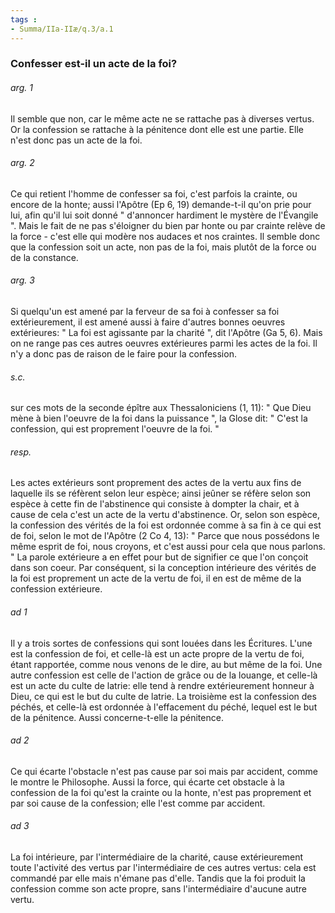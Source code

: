 ```yaml
---
tags : 
- Summa/IIa-IIæ/q.3/a.1
---
```


### Confesser est-il un acte de la foi?

###### arg. 1
Il semble que non, car le même acte ne se rattache pas à diverses vertus. Or la confession se rattache à la pénitence dont elle est une partie. Elle n'est donc pas un acte de la foi. 

###### arg. 2
Ce qui retient l'homme de confesser sa foi, c'est parfois la crainte, ou encore de la honte; aussi l'Apôtre (Ep 6, 19) demande-t-il qu'on prie pour lui, afin qu'il lui soit donné " d'annoncer hardiment le mystère de l'Évangile ". Mais le fait de ne pas s'éloigner du bien par honte ou par crainte relève de la force - c'est elle qui modère nos audaces et nos craintes. Il semble donc que la confession soit un acte, non pas de la foi, mais plutôt de la force ou de la constance. 

###### arg. 3
Si quelqu'un est amené par la ferveur de sa foi à confesser sa foi extérieurement, il est amené aussi à faire d'autres bonnes oeuvres extérieures: " La foi est agissante par la charité ", dit l'Apôtre (Ga 5, 6). Mais on ne range pas ces autres oeuvres extérieures parmi les actes de la foi. Il n'y a donc pas de raison de le faire pour la confession. 

###### s.c.
sur ces mots de la seconde épître aux Thessaloniciens (1, 11): " Que Dieu mène à bien l'oeuvre de la foi dans la puissance ", la Glose dit: " C'est la confession, qui est proprement l'oeuvre de la foi. " 

###### resp.
Les actes extérieurs sont proprement des actes de la vertu aux fins de laquelle ils se réfèrent selon leur espèce; ainsi jeûner se réfère selon son espèce à cette fin de l'abstinence qui consiste à dompter la chair, et à cause de cela c'est un acte de la vertu d'abstinence. Or, selon son espèce, la confession des vérités de la foi est ordonnée comme à sa fin à ce qui est de foi, selon le mot de l'Apôtre (2 Co 4, 13): " Parce que nous possédons le même esprit de foi, nous croyons, et c'est aussi pour cela que nous parlons. " La parole extérieure a en effet pour but de signifier ce que l'on conçoit dans son coeur. Par conséquent, si la conception intérieure des vérités de la foi est proprement un acte de la vertu de foi, il en est de même de la confession extérieure. 

###### ad 1
Il y a trois sortes de confessions qui sont louées dans les Écritures. L'une est la confession de foi, et celle-là est un acte propre de la vertu de foi, étant rapportée, comme nous venons de le dire, au but même de la foi. Une autre confession est celle de l'action de grâce ou de la louange, et celle-là est un acte du culte de latrie: elle tend à rendre extérieurement honneur à Dieu, ce qui est le but du culte de latrie. La troisième est la confession des péchés, et celle-là est ordonnée à l'effacement du péché, lequel est le but de la pénitence. Aussi concerne-t-elle la pénitence. 

###### ad 2
Ce qui écarte l'obstacle n'est pas cause par soi mais par accident, comme le montre le Philosophe. Aussi la force, qui écarte cet obstacle à la confession de la foi qu'est la crainte ou la honte, n'est pas proprement et par soi cause de la confession; elle l'est comme par accident. 

###### ad 3
La foi intérieure, par l'intermédiaire de la charité, cause extérieurement toute l'activité des vertus par l'intermédiaire de ces autres vertus: cela est commandé par elle mais n'émane pas d'elle. Tandis que la foi produit la confession comme son acte propre, sans l'intermédiaire d'aucune autre vertu. 

